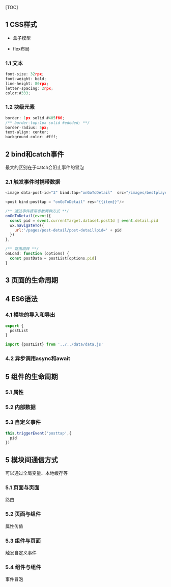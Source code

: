 [TOC]

## 1 CSS样式

- 盒子模型

- flex布局

### 1.1 文本

```javascript
font-size: 32rpx;
font-weight: bold;
line-height: 80rpx;
letter-spacing: 2rpx;
color:#333;
```

### 1.2 块级元素

```javascript
border: 1px solid #405f80;
/** border-top:1px solid #ededed; **/
border-radius: 5px;
text-align: center;
background-color: #fff;
```

## 2 bind和catch事件
最大的区别在于catch会阻止事件的冒泡

### 2.1 触发事件时携带数据
```javascript
<image data-post-id="3" bind:tap="onGoToDetail"  src="/images/bestplayers.png"></image>

<post bind:posttap = "onGoToDetail" res="{{item}}"/>

/** 通过事件携带参数两种方式 **/
onGoToDetail(event){
  const pid = event.currentTarget.dataset.postId | event.detail.pid
  wx.navigateTo({
    url:'/pages/post-detail/post-detail?pid=' + pid
  })
},

/** 路由跳转 **/
onLoad: function (options) {
  const postData = postList[options.pid]
}
```

## 3 页面的生命周期


## 4 ES6语法
### 4.1 模块的导入和导出
```javascript
export {
  postList
}

import {postList} from '../../data/data.js'
```
### 4.2 异步调用async和await



## 5 组件的生命周期

### 5.1 属性

### 5.2 内部数据

### 5.3 自定义事件
```javascript
this.triggerEvent('posttap',{
  pid
})
```

## 5 模块间通信方式
可以通过全局变量、本地缓存等

### 5.1 页面与页面
路由

### 5.2 页面与组件
属性传值

### 5.3 组件与页面
触发自定义事件

### 5.4 组件与组件
事件冒泡